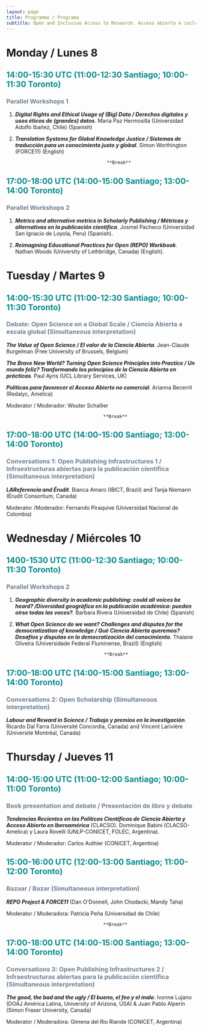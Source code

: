 ```yaml
---
layout: page
title: Programme / Programa
subtitle: Open and Inclusive Access to Research. Acceso abierto e inclusivo a la investigación. November/Noviembre 8-11, 2021
---
```

# Monday / Lunes 8
## <span style="color: DarkCyan;">14:00-15:30 UTC (11:00-12:30 Santiago; 10:00-11:30 Toronto)</span>
### <span style="color: SlateGray;">Parallel Workshops 1</span>
1. ***Digital Rights and Ethical Usage of (Big) Data / Derechos digitales y usos éticos de (grandes) datos***. Maria Paz Hermosilla (Universidad Adolfo Ibañez, Chile) (Spanish)

2. ***Translation Systems for Global Knowledge Justice / Sistemas de traducción para un conocimiento justo y  global***. Simon Worthington (FORCE11) (English)

                                         **Break**

## <span style="color: DarkCyan;">17:00-18:00 UTC (14:00-15:00 Santiago; 13:00-14:00 Toronto)</span>
### <span style="color: SlateGray;">Parallel Workshops 2</span>

1. ***Metrics and alternative metrics in Scholarly Publishing / Métricas y alternativas en la publicación científica***. Josmel Pacheco (Universidad San Ignacio de Loyola, Peru) (Spanish).

2. ***Reimagining Educational Practices for Open (REPO) Workbook***. Nathan Woods (University of Lethbridge, Canada) (English).



# Tuesday / Martes 9 
## <span style="color: DarkCyan;">14:00-15:30 UTC (11:00-12:30 Santiago; 10:00-11:30 Toronto)</span>
### <span style="color: SlateGray;">Debate: Open Science on a Global Scale / Ciencia Abierta a escala global (Simultaneous interpretation)</span> 
***The Value of Open Science / El valor de la Ciencia Abierta***. Jean-Claude Burgelman (Free University of Brussels, Belgium)

***The Brave New World? Turning Open Science Principles into Practice / Un mundo feliz? Tranformando los principios de la Ciencia Abierta en prácticas***. Paul Ayris (UCL Library Services, UK)

***Políticas para favorecer el Acceso Abierto no comercial***. Arianna Becerril (Redalyc, Amelica)

  Moderator / Moderador: Wouter Schallier

                                        **Break**

## <span style="color: DarkCyan;">17:00-18:00 UTC (14:00-15:00 Santiago; 13:00-14:00 Toronto)</span>
### <span style="color: SlateGray;">Conversations 1: Open Publishing Infrastructures 1 / Infraestructuras abiertas para la publicación científica (Simultaneous interpretation)</span>
***LAReferencia and Érudit***. Bianca Amaro (IBICT, Brazil) and Tanja Niemann (Érudit Consortium, Canada)

  Moderator /Moderador: Fernando Piraquive (Universidad Nacional de Colombia)

# Wednesday / Miércoles 10 
## <span style="color: DarkCyan;">1400-1530 UTC (11:00-12:30 Santiago; 10:00-11:30 Toronto)</span>
### <span style="color: SlateGray;">Parallel Workshops 2</span>
1. ***Geographic diversity in academic publishing: could all voices be heard? /Diversidad geográfica en la publicación académica: pueden oirse todas las voces?***. Barbara Rivera (Universidad de Chile) (Spanish)

2. ***What Open Science do we want? Challenges and disputes for the democratization of knowledge / Qué Ciencia Abierta queremos? Desafíos y disputas en la democratización del conocimiento***. Thaiane Oliveira (Universidade Federal Fluminense, Brazil) (English)  

                                        **Break**

## <span style="color: DarkCyan;">17:00-18:00 UTC (14:00-15:00 Santiago; 13:00-14:00 Toronto)</span>
### <span style="color: SlateGray;">Conversations 2: Open Scholarship (Simultaneous interpretation)</span>
***Labour and Reward in Science / Trabajo y premios en la investigación***. Ricardo Dal Farra (Université Concordia, Canada) and Vincent Larivière (Université Montréal, Canada)

# Thursday / Jueves 11 
## <span style="color: DarkCyan;">14:00-15:00 UTC (11:00-12:00 Santiago; 10:00-11:00 Toronto)</span>
### <span style="color: SlateGray;">Book presentation and debate / Presentación de libro y debate</span> 
***Tendencias Recientes en las Políticas Científicas de Ciencia Abierta y Acceso Abierto en Iberoamérica*** (CLACSO). Dominique Babini (CLACSO-Amelica) y Laura Rovelli (UNLP-CONICET, FOLEC, Argentina).

  Moderator / Moderador: Carlos Authier (CONICET, Argentina)

## <span style="color: DarkCyan;">15:00-16:00 UTC (12:00-13:00 Santiago; 11:00-12:00 Toronto)</span>
### <span style="color: SlateGray;">Bazaar / Bazar (Simultaneous interpretation)</span>
 ***REPO Project & FORCE11*** (Dan O'Donnell, John Chodacki, Mandy Taha)

  Moderator / Moderadora: Patricia Peña (Universidad de Chile)

                                        **Break**

## <span style="color: DarkCyan;">17:00-18:00 UTC (14:00-15:00 Santiago; 13:00-14:00 Toronto)</span>
### <span style="color: SlateGray;">Conversations 3: Open Publishing Infrastructures 2 / Infraestructuras abiertas para la publicación científica (Simultaneous interpretation)</span> 
***The good, the bad and the ugly / El bueno, el feo y el malo***. Ivonne Lujano (DOAJ América Latina, University of Arizona, USA) & Juan Pablo Alperin (Simon Fraser University, Canada)

  Moderator / Moderadora: Gimena del Rio Riande (CONICET, Argentina)

